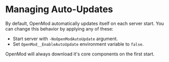 # Managing Auto-Updates

By default, OpenMod automatically updates itself on each server start. You can change this behavior by applying any of these:

- Start server with `-NoOpenModAutoUpdate` argument.
- Set `OpenMod__EnableAutoUpdate` environment variable to `false`.

OpenMod will always download it's core components on the first start.